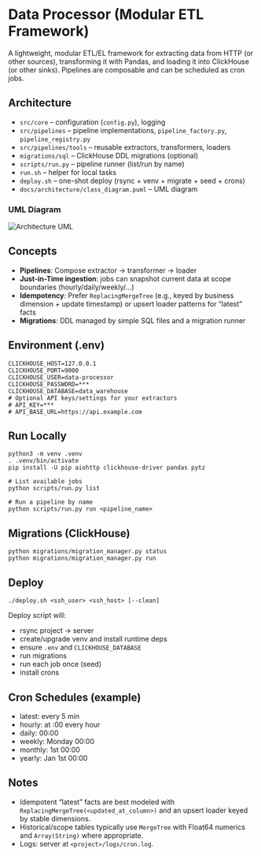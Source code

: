 # Data Processor (Modular ETL Framework)

A lightweight, modular ETL/EL framework for extracting data from HTTP (or other sources), transforming it with Pandas, and loading it into ClickHouse (or other sinks). Pipelines are composable and can be scheduled as cron jobs.

## Architecture

- `src/core` – configuration (`config.py`), logging
- `src/pipelines` – pipeline implementations, `pipeline_factory.py`, `pipeline_registry.py`
- `src/pipelines/tools` – reusable extractors, transformers, loaders
- `migrations/sql` – ClickHouse DDL migrations (optional)
- `scripts/run.py` – pipeline runner (list/run by name)
- `run.sh` – helper for local tasks
- `deploy.sh` – one-shot deploy (rsync + venv + migrate + seed + crons)
 - `docs/architecture/class_diagram.puml` – UML diagram

### UML Diagram

![Architecture UML](https://www.plantuml.com/plantuml/png/ZLVTRjis5BxNKn2vw9JEKTAkxG0Z25eawP8XwO8umz0hWQQE9SuKgP97JhskmAxs0DiRzab6Kf95Mr6Mv4BKET_7yo_IRmrIZNKf8Yg4kY_vPoxpo2ovhAYc9IcLLApGgWI2keP0Kr6sf3dCS2s0Q618PIv201FKc7U8cizhX4kcv8p_0UGeWDnhMlt6Cop8orT7KOGS1P0pYfJSQCN06AN9jx_-9UyqApW2mre3UKPELLaf2H9D5BLk4AQiwaj46hCM8XSyzm92lXUAPYd8LRhW0k9kaLOKY_q6aGF6IrXFI0OBMWlinIaJd2qBLHj8cTyr3fKbIsd5TpH2vQc05OZ-rHcqRryt7bwfFETouw81hAjKDCBOaoV4aO8jxpaMAV8I3DAoYktJq1mcX7Nvc11FtFU6llR9gNW5Waim2IebJ0AVKLE6IXj23UdVWWHU85RddQ9paccW26bXTUc65TVQkbe0pK2R2V6LjKz9I_2Ez3LnYRnmYHpPE4nrl_sd6lIwt-_Hm2n7ceNI9JIXXUz1S7Uxuju5GSjvHjE062zaRxq7uhho3R42ZHPKqggobGinJYtgKeQRXRX78t4jsmRHBRyyaCahhnjFOyEDaSu5f2w8FfHkBb05X3YZI2V4uKUhzsjbGEF_MQuzQik12Qabj-LCxQIPBKTQyAWh4-8eEmufQPGOoK2Zwwm_sZjXOczQsNlVUkkTNK6a7IdUzEUahSz3FGBu82Dioo7zwy2RMyYvmTwTcykRywlB3-VfxVbFbxExsu_RURa-xOYxMIbPxmxo4bB3L0Nx0v2m2uCzTeWek46bEQD1WE5ccmWzsbKoNMXLkczbd2qcv0dOrei1NFjiWDuAnyI3-XgcUOLXTMzhAK6Ju-D6TNBIvQU57kfQ9jMwdGrki5bPAJbk3JL3TB9hg-IvfiYL3CrTTy9hAcdUzsW_IRk8DitAkidGHTIQJ_lzEoby1bOZz9euE2mCKgoxb12oKCADYFaaMXSSbEmT7Rr8XqN_L2lxJFtO9PQojyLu6J8ALMkn7eF-448poiUHhqBaFS1o7FewX9PAOZ6EVHDYrq0VyVN7L4C0xcSZQnWcNGX5qHDtQw-giEXdK0crTZrMW11zYsLUdfYYBQfPIqQ-_VqFMO5S-KNIBPgIWbyRWCmlc5RIEDDXDy-AeI7NmvqLLW1RaZ-9wsNxS7kaLc-NpNKZczjbQwuBoytVd1gRbhvFzzmnT7eHX3be6Ek8pzJ9IOXfMsH4cL4-gdDjCAhqXH_LkbA7IXULL9cDQ0Pw1Tf7qonzH5GZNr26PE-mK2KS7jS6zCcXIyH1rTv36zADLhy3mtwaXCfDrBMHUpbqEKxiQizP_OxSWcZcjk2L8S-Qo-rxeUwZzePwS72ozSMU4cjonJCmhaR8fJNGNHMJP1TR6yZ8V1trLxXa--8stBw5Hk7LADcw40qv6spKtaMIaTl0a5fxDMbwvG7wAD51IN_CHD7ksJoap6ikCjCVxD7W04sI7Kftc9YeFHpShWFQr4-GEnwYAEHx5owImJ3qSSUtK0dARFMkGUTmfm7snxPePsLAk6ouFr_UZO8pof-CTRFqPB2VhIUZtQmDmT7Ww6ie5dTsTXMSbb7xkNJgTYBzLaY584nbSEW-ZtweV8LcXOUsjNBGbLf2MBns6pU2hWptcYCOD_y8HFEyGA8M3zOikj6yf7hjRffJOjRbN8deNEPSmfGCgnWBQgbrbL64R3-weHgv2sbAK7sqVzVNEuYPgZK3PnrrZGLPADrD1SYCE0TRD-SAKPKEkTKO6sSsFaJltQ7qvXMHTGcQCpCXxxIcwtY6slgwJv3c9jhyO2HKy5n2Hb0Hj-MkNVUDl_tbGtJgiarYunEvFut8GUleb3m_V4sUD_zEt3Ws9KUXCAEyaHtrCjU1eV254pQTrafVT53NKRtGYWCtsnP9aiRHjrPJb-8_)


## Concepts

- **Pipelines**: Compose extractor → transformer → loader
- **Just-in-Time ingestion**: jobs can snapshot current data at scope boundaries (hourly/daily/weekly/...)
- **Idempotency**: Prefer `ReplacingMergeTree` (e.g., keyed by business dimension + update timestamp) or upsert loader patterns for “latest” facts
- **Migrations**: DDL managed by simple SQL files and a migration runner

## Environment (.env)

```
CLICKHOUSE_HOST=127.0.0.1
CLICKHOUSE_PORT=9000
CLICKHOUSE_USER=data-processor
CLICKHOUSE_PASSWORD=***
CLICKHOUSE_DATABASE=data_warehouse
# Optional API keys/settings for your extractors
# API_KEY=***
# API_BASE_URL=https://api.example.com
```

## Run Locally

```
python3 -m venv .venv
. .venv/bin/activate
pip install -U pip aiohttp clickhouse-driver pandas pytz

# List available jobs
python scripts/run.py list

# Run a pipeline by name
python scripts/run.py run <pipeline_name>
```

## Migrations (ClickHouse)

```
python migrations/migration_manager.py status
python migrations/migration_manager.py run
```

## Deploy

```
./deploy.sh <ssh_user> <ssh_host> [--clean]
```

Deploy script will:
- rsync project → server
- create/upgrade venv and install runtime deps
- ensure `.env` and `CLICKHOUSE_DATABASE`
- run migrations
- run each job once (seed)
- install crons

## Cron Schedules (example)

- latest: every 5 min
- hourly: at :00 every hour
- daily: 00:00
- weekly: Monday 00:00
- monthly: 1st 00:00
- yearly: Jan 1st 00:00

## Notes

- Idempotent “latest” facts are best modeled with `ReplacingMergeTree(<updated_at_column>)` and an upsert loader keyed by stable dimensions.
- Historical/scope tables typically use `MergeTree` with Float64 numerics and `Array(String)` where appropriate.
- Logs: server at `<project>/logs/cron.log`.
